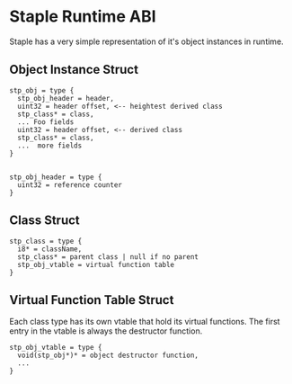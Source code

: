Staple Runtime ABI
===================

Staple has a very simple representation of it's object instances in runtime. 

## Object Instance Struct ##


```
stp_obj = type {
  stp_obj_header = header,
  uint32 = header offset, <-- heightest derived class
  stp_class* = class,
  ... Foo fields
  uint32 = header offset, <-- derived class
  stp_class* = class,
  ...  more fields
}


stp_obj_header = type {
  uint32 = reference counter
}

```

## Class Struct ##

```
stp_class = type {
  i8* = className,
  stp_class* = parent class | null if no parent
  stp_obj_vtable = virtual function table
}

```

## Virtual Function Table Struct ##

Each class type has its own vtable that hold its virtual functions. The first entry in the vtable is always
the destructor function. 

```
stp_obj_vtable = type {
  void(stp_obj*)* = object destructor function,
  ...
}
```